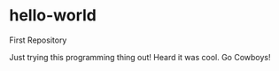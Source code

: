 # hello-world
First Repository

Just trying this programming thing out! Heard it was cool. 
Go Cowboys!
